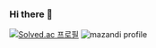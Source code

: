 ### Hi there 👋

[![Solved.ac 프로필](http://mazassumnida.wtf/api/v2/generate_badge?boj=goromon)](https://solved.ac/goromon)
![mazandi profile](http://mazandi.herokuapp.com/api?handle=goromon&theme=cold)
